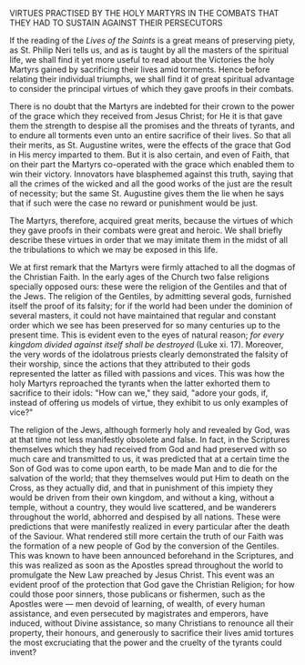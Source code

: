 
VIRTUES PRACTISED BY THE HOLY MARTYRS IN THE COMBATS THAT THEY HAD TO SUSTAIN AGAINST THEIR PERSECUTORS

If the reading of the *Lives of the Saints* is a great means of preserving piety, as St. Philip Neri tells us, and as is taught by all the masters of the spiritual life, we shall find it yet more useful to read about the Victories the holy Martyrs gained by sacrificing their lives amid torments. Hence before relating their individual triumphs, we shall find it of great spiritual advantage to consider the principal virtues of which they gave proofs in their combats.

There is no doubt that the Martyrs are indebted for their crown to the power of the grace which they received from Jesus Christ; for He it is that gave them the strength to despise all the promises and the threats of tyrants, and to endure all torments even unto an entire sacrifice of their lives. So that all their merits, as St. Augustine writes, were the effects of the grace that God in His mercy imparted to them. But it is also certain, and even of Faith, that on their part the Martyrs co-operated with the grace which enabled them to win their victory. Innovators have blasphemed against this truth, saying that all the crimes of the wicked and all the good works of the just are the result of necessity; but the same St. Augustine gives them the lie when he says that if such were the case no reward or punishment would be just.

The Martyrs, therefore, acquired great merits, because the virtues of which they gave proofs in their combats were great and heroic. We shall briefly describe these virtues in order that we may imitate them in the midst of all the tribulations to which we may be exposed in this life.

We at first remark that the Martyrs were firmly attached to all the dogmas of the Christian Faith. In the early ages of the Church two false religions specially opposed ours: these were the religion of the Gentiles and that of the Jews. The religion of the Gentiles, by admitting several gods, furnished itself the proof of its falsity; for if the world had been under the dominion of several masters, it could not have maintained that regular and constant order which we see has been preserved for so many centuries up to the present time. This is evident even to the eyes of natural reason; *for every kingdom divided against itself shall be destroyed* (Luke xi. 17). Moreover, the very words of the idolatrous priests clearly demonstrated the falsity of their worship, since the actions that they attributed to their gods represented the latter as filled with passions and vices. This was how the holy Martyrs reproached the tyrants when the latter exhorted them to sacrifice to their idols: \"How can we,\" they said, \"adore your gods, if, instead of offering us models of virtue, they exhibit to us only examples of vice?\"

The religion of the Jews, although formerly holy and revealed by God, was at that time not less manifestly obsolete and false. In fact, in the Scriptures themselves which they had received from God and had preserved with so much care and transmitted to us, it was predicted that at a certain time the Son of God was to come upon earth, to be made Man and to die for the salvation of the world; that they themselves would put Him to death on the Cross, as they actually did, and that in punishment of this impiety they would be driven from their own kingdom, and without a king, without a temple, without a country, they would live scattered, and be wanderers throughout the world, abhorred and despised by all nations. These were predictions that were manifestly realized in every particular after the death of the Saviour. What rendered still more certain the truth of our Faith was the formation of a new people of God by the conversion of the Gentiles. This was known to have been announced beforehand in the Scriptures, and this was realized as soon as the Apostles spread throughout the world to promulgate the New Law preached by Jesus Christ. This event was an evident proof of the protection that God gave the Christian Religion; for how could those poor sinners, those publicans or fishermen, such as the Apostles were — men devoid of learning, of wealth, of every human assistance, and even persecuted by magistrates and emperors, have induced, without Divine assistance, so many Christians to renounce all their property, their honours, and generously to sacrifice their lives amid tortures the most excruciating that the power and the cruelty of the tyrants could invent?

